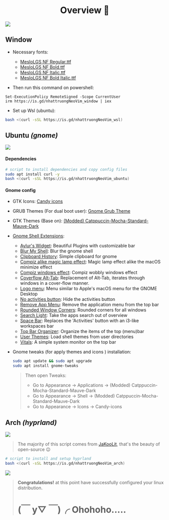 <div align="center">
    <h1>Overview 💫</h1>

<!-- &ensp;[<kbd> <br>Window<br> </kbd>](#window)&ensp; -->
<!-- &ensp;[<kbd> <br>Ubuntu<br> </kbd>](#ubuntu-gnome)&ensp; -->
<!-- &ensp;[<kbd> <br>Arch<br> </kbd>](#arch-hyprland)&ensp; -->

</div>

![](https://github.com/nhattruongNeoVim/media/blob/master/dotfiles/rice1.png?raw=true)

## Window

- Necessary fonts:

  - [MesloLGS NF Regular.ttf](https://github.com/romkatv/powerlevel10k-media/raw/master/MesloLGS%20NF%20Regular.ttf)
  - [MesloLGS NF Bold.ttf](https://github.com/romkatv/powerlevel10k-media/raw/master/MesloLGS%20NF%20Bold.ttf)
  - [MesloLGS NF Italic.ttf](https://github.com/romkatv/powerlevel10k-media/raw/master/MesloLGS%20NF%20Italic.ttf)
  - [MesloLGS NF Bold Italic.ttf](https://github.com/romkatv/powerlevel10k-media/raw/master/MesloLGS%20NF%20Bold%20Italic.ttf)

- Then run this command on powershell:

```
Set-ExecutionPolicy RemoteSigned -Scope CurrentUser
irm https://is.gd/nhattruongNeoVim_window | iex
```

- Set up Wsl (ubuntu):

```bash
bash <(curl -sSL https://is.gd/nhattruongNeoVim_wsl)
```

## Ubuntu _(gnome)_

![](https://github.com/nhattruongNeoVim/media/blob/master/dotfiles/rice2.png?raw=true)

#### Dependencies

```bash
# script to install dependencies and copy config files
sudo apt install curl -y
bash <(curl -sSL https://is.gd/nhattruongNeoVim_ubuntu)
```

#### Gnome config

- GTK Icons: [Candy icons ](https://github.com/EliverLara/candy-icons)

- GRUB Themes (For dual boot user): [Gnome Grub Theme](https://www.gnome-look.org/p/2076542)

- GTK Themes (Base on): [(Modded) Catppuccin-Mocha-Standard-Mauve-Dark](https://github.com/ART3MISTICAL/dotfiles)

- [Gnome Shell Extensions](https://extensions.gnome.org/):

  - [Aylur's Widget](https://extensions.gnome.org/extension/5338/aylurs-widgets/): Beautiful Plugins with customizable bar
  - [Blur My Shell](https://extensions.gnome.org/extension/3193/blur-my-shell/): Blur the gnome shell
  - [Clipboard History](https://extensions.gnome.org//extension/4839/clipboard-history/): Simple clipboard for gnome
  - [Compiz alike magic lamp effect](https://extensions.gnome.org/extension/3740/compiz-alike-magic-lamp-effect/): Magic lamp effect alike the macOS minimize effect
  - [Compiz windows effect](https://extensions.gnome.org//extension/3210/compiz-windows-effect/): Compiz wobbly windows effect
  - [Coverflow Alt-Tab](https://extensions.gnome.org//extension/3210/compiz-windows-effect/): Replacement of Alt-Tab, iterates through windows in a cover-flow manner.
  - [Logo menu](https://extensions.gnome.org//extension/4451/logo-menu/): Menu similar to Apple's macOS menu for the GNOME Desktop
  - [No activities button](https://extensions.gnome.org//extension/3184/no-activities-button/): Hide the activities button
  - [Remove App Menu](https://extensions.gnome.org//extension/3906/remove-app-menu/): Remove the application menu from the top bar
  - [Rounded Window Corners](https://extensions.gnome.org/extension/5237/rounded-window-corners/): Rounded corners for all windows
  - [Search Light](https://extensions.gnome.org//extension/5489/search-light/): Take the apps search out of overview
  - [Space Bar](https://extensions.gnome.org//extension/5090/space-bar/): Replaces the 'Activities' button with an i3-like workspaces bar
  - [Top Bar Organizer](https://extensions.gnome.org//extension/4356/top-bar-organizer/): Organize the items of the top (menu)bar
  - [User Themes](https://extensions.gnome.org/extension/19/user-themes/): Load shell themes from user directories
  - [Vitals](https://extensions.gnome.org/extension/1460/vitals/): A simple system monitor on the top bar

- Gnome tweaks (for apply themes and icons ) installation:

  ```zsh
  sudo apt update && sudo apt upgrade
  sudo apt install gnome-tweaks
  ```

  > Then open Tweaks:
  >
  > - Go to Appearance -> Applications -> (Modded) Catppuccin-Mocha-Standard-Mauve-Dark
  > - Go to Appearance -> Shell -> (Modded) Catppuccin-Mocha-Standard-Mauve-Dark
  > - Go to Appearance -> Icons -> Candy-icons

## Arch _(hyprland)_

![](https://github.com/nhattruongNeoVim/media/blob/master/dotfiles/rice5.png?raw=true)

> The majority of this script comes from [JaKooLit](https://github.com/JaKooLit), that's the beauty of open-source :wink:

```bash
# script to install and setup hyprland
bash <(curl -sSL https://is.gd/nhattruongNeoVim_arch)
```

![](https://github.com/nhattruongNeoVim/media/blob/master/dotfiles/rice4.png?raw=true)

> **Congratulations!** at this point have successfully configured your linux distribution.
>
> # (￣ y▽ ￣)╭ Ohohoho.....

<!-- https://is.gd/nhattruongNeoVim_nvim -->
<!-- https://is.gd/nhattruongNeoVim_hyprland -->

